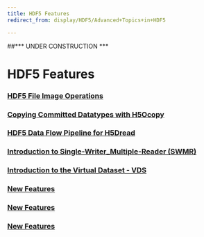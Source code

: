 ```yaml
---
title: HDF5 Features
redirect_from: display/HDF5/Advanced+Topics+in+HDF5

---
```


##\*\*\* UNDER CONSTRUCTION \*\*\*

# HDF5 Features

### [HDF5 File Image Operations](advanced_topics/file_image_ops.html)
### [Copying Committed Datatypes with H5Ocopy](advanced_topics/cp_committed_dt_H5Ocopy.md)
### [HDF5 Data Flow Pipeline for H5Dread](advanced_topics/data_flow_pline_H5Dread.md)
### [Introduction to Single-Writer_Multiple-Reader (SWMR)](advanced_topics/intro_SWMR.md)
### [Introduction to the Virtual Dataset - VDS](advanced_topics/intro_VDS.md)
### [New Features](advanced_topics/feature.md)
### [New Features](advanced_topics/feature.md)
### [New Features](advanced_topics/feature.md)
